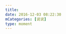```yaml
---
title: 
date: 2016-12-03 08:22:30
mCategories: [说说]
type: moment
---
```


<div id="pics-20161203082230"></div>

<script src="/lib/moment/pics.js"></script>
<script>
var data = [
    {"link": "2016-12-03_000000.jpeg", "type": "shuoshuo"}
];
picsRender(data, "pics-20161203082230");
</script>
